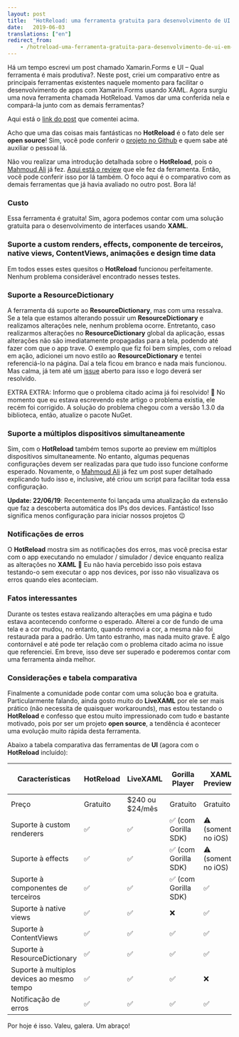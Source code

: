 ```yaml
---
layout: post
title:  "HotReload: uma ferramenta gratuita para desenvolvimento de UI em XAML"
date:   2019-06-03
translations: ["en"]
redirect_from:
    - /hotreload-uma-ferramenta-gratuita-para-desenvolvimento-de-ui-em-xaml
---
```


<p class="intro"><span class="dropcap">H</span>á um tempo escrevi um post chamado Xamarin.Forms e UI – Qual ferramenta é mais produtiva?. Neste post, criei um comparativo entre as principais ferramentas existentes naquele momento para facilitar o desenvolvimento de apps com Xamarin.Forms usando XAML. Agora surgiu uma nova ferramenta chamada HotReload. Vamos dar uma conferida nela e compará-la junto com as demais ferramentas?</p>

Aqui está o [link do post][post-primeiro-comparativo] que comentei acima. 

Acho que uma das coisas mais fantásticas no **HotReload** é o fato dele ser **open source**! Sim, você pode conferir o [projeto no Github][hot-reload] e quem sabe até auxiliar o pessoal lá.

Não vou realizar uma introdução detalhada sobre o **HotReload**, pois o [Mahmoud Ali][akamud] já fez. [Aqui está o review][review-akamud] que ele fez da ferramenta. Então, você pode conferir isso por lá também. O foco aqui é o comparativo com as demais ferramentas que já havia avaliado no outro post. Bora lá!

### Custo
Essa ferramenta é gratuita! Sim, agora podemos contar com uma solução gratuita para o desenvolvimento de interfaces usando **XAML**.

### Suporte a custom renders, effects, componente de terceiros, native views, ContentViews, animações e design time data
Em todos esses estes quesitos o **HotReload** funcionou perfeitamente. Nenhum problema considerável encontrado nesses testes.

### Suporte a ResourceDictionary
A ferramenta dá suporte ao **ResourceDictionary**, mas com uma ressalva. Se a tela que estamos alterando possuir um **ResourceDictionary** e realizamos alterações nele, nenhum problema ocorre. Entretanto, caso realizarmos alterações no **ResourceDictionary** global da aplicação, essas alterações não são imediatamente propagadas para a tela, podendo até fazer com que o app trave. O exemplo que fiz foi bem simples, com o reload em ação, adicionei um novo estilo ao **ResourceDictionary** e tentei referenciá-lo na página. Daí a tela ficou em branco e nada mais funcionou. Mas calma, já tem até um [issue][issue-64] aberto para isso e logo deverá ser resolvido.

EXTRA EXTRA: Informo que o problema citado acima já foi resolvido! 🙂 No momento que eu estava escrevendo este artigo o problema existia, ele recém foi corrigido. A solução do problema chegou com a versão 1.3.0 da biblioteca, então, atualize o pacote NuGet.

### Suporte a múltiplos dispositivos simultaneamente
Sim, com o **HotReload** também temos suporte ao preview em múltiplos dispositivos simultaneamente. No entanto, algumas pequenas configurações devem ser realizadas para que tudo isso funcione conforme esperado. Novamente, o [Mahmoud Ali][akamud] já fez um post super detalhado explicando tudo isso e, inclusive, até criou um script para facilitar toda essa configuração.

**Update: 22/06/19**: Recentemente foi lançada uma atualização da extensão que faz a descoberta automática dos IPs dos devices. Fantástico! Isso significa menos configuração para iniciar nossos projetos 😉

### Notificações de erros
O **HotReload** mostra sim as notificações dos erros, mas você precisa estar com o app executando no emulador / simulador / device enquanto realiza as alterações no **XAML** 🙂 Eu não havia percebido isso pois estava testando-o sem executar o app nos devices, por isso não visualizava os erros quando eles aconteciam.

### Fatos interessantes
Durante os testes estava realizando alterações em uma página e tudo estava acontecendo conforme o esperado. Alterei a cor de fundo de uma tela e a cor mudou, no entanto, quando removi a cor, a mesma não foi restaurada para a padrão. Um tanto estranho, mas nada muito grave. É algo contornável e até pode ter relação com o problema citado acima no issue que referenciei. Em breve, isso deve ser superado e poderemos contar com uma ferramenta ainda melhor.

### Considerações e tabela comparativa
Finalmente a comunidade pode contar com uma solução boa e gratuita. Particularmente falando, ainda gosto muito do **LiveXAML** por ele ser mais prático (não necessita de quaisquer workarounds), mas estou testando o **HotReload** e confesso que estou muito impressionado com tudo e bastante motivado, pois por ser um projeto **open source**, a tendência é acontecer uma evolução muito rápida desta ferramenta.

Abaixo a tabela comparativa das ferramentas de **UI** (agora com o **HotReload** incluído):

| Características                            | HotReload       | LiveXAML        | Gorilla Player       | XAML Previewer     | Xamarin Live Player |
| ------------------------------------------ | --------------- | --------------- | -------------------- | ------------------ | ------------------- |
| Preço                                      | Gratuito        | $240 ou $24/mês | Gratuito             | Gratuito           | Gratuito            |
| Suporte à custom renderers                 | ✅              | ✅              | ✅ (com Gorilla SDK) | ⚠️ (somente no iOS) | ❌                  |
| Suporte à effects                          | ✅              | ✅              | ✅ (com Gorilla SDK) | ⚠️ (somente no iOS) | ❌                  |
| Suporte à componentes de terceiros         | ✅              | ✅              | ✅ (com Gorilla SDK) | ✅                 | -                   |
| Suporte à native views                     | ✅              | ✅              | ❌                   | ✅                 | -                   |
| Suporte à ContentViews                     | ✅              | ✅              | ✅                   | ✅                 | -                   |
| Suporte à ResourceDictionary               | ✅              | ✅              | ✅                   | ✅                 | -                   |
| Suporte à multiplos devices ao mesmo tempo | ✅              | ✅              | ✅                   | ❌                 | ❌                  |
| Notificação de erros                       | ✅              | ✅              | ✅                   | ✅                 | ✅                  |

Por hoje é isso. Valeu, galera. Um abraço!

[post-primeiro-comparativo]: /xamarin-forms-and-ui-which-tool-is-more-productive
[hot-reload]:                https://github.com/AndreiMisiukevich/HotReload
[akamud]:                    https://github.com/akamud
[review-akamud]:             http://high5devs.com/2019/04/hotreload-desenvolvendo-telas-mais-rapido-para-xamarin-forms-de-maneira-gratuita/
[issue-64]:                  https://github.com/AndreiMisiukevich/HotReload/issues/64